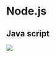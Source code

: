 # Node.js
## Java script
<img src="https://media.istockphoto.com/id/523183831/vi/vec-to/bi%E1%BB%83u-t%C6%B0%E1%BB%A3ng-vector-c%E1%BB%A7a-l%C3%A1-ch%E1%BA%AFn-javascript-m%C3%A0u-cam-il-ph%E1%BA%B3ng-%C4%91%C6%A1n-gi%E1%BA%A3n-b%E1%BB%8B-c%C3%B4-l%E1%BA%ADp.jpg?s=612x612&w=0&k=20&c=dtvuH09kWsPman974-An3JUHHAPQXspU5XeZXCwev6g=">
